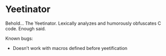# Yeetinator
Behold... The Yeetinator. Lexically analyzes and humorously obfuscates C code. Enough said.

Known bugs:
- Doesn’t work with macros defined before yeetification
